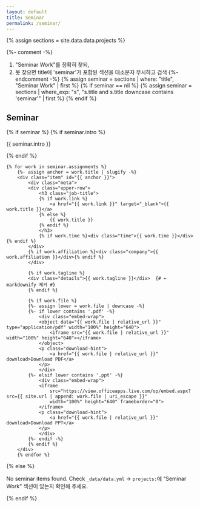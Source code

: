 ```yaml
---
layout: default
title: Seminar
permalink: /seminar/
---
```


{% assign sections = site.data.data.projects %}

{%- comment -%}
1) "Seminar Work"를 정확히 찾되,
2) 못 찾으면 title에 'seminar'가 포함된 섹션을 대소문자 무시하고 검색
{%- endcomment -%}
{% assign seminar = sections | where: "title", "Seminar Work" | first %}
{% if seminar == nil %}
  {% assign seminar = sections | where_exp: "s", "s.title and s.title downcase contains 'seminar'" | first %}
{% endif %}

<section class="section seminar-section">
  <h2 class="section-title">
    <span class="fa-stack fa-xs">
      <i class="fas fa-circle fa-stack-2x"></i>
      <i class="fas fa-chalkboard-teacher fa-stack-1x fa-inverse"></i>
    </span>
    Seminar
  </h2>

  {% if seminar %}
    {% if seminar.intro %}
      <div class="intro"><p>{{ seminar.intro }}</p></div>
    {% endif %}

    {% for work in seminar.assignments %}
        {%- assign anchor = work.title | slugify -%}
        <div class="item" id="{{ anchor }}">
            <div class="meta">
            <div class="upper-row">
                <h3 class="job-title">
                {% if work.link %}
                    <a href="{{ work.link }}" target="_blank">{{ work.title }}</a>
                {% else %}
                    {{ work.title }}
                {% endif %}
                </h3>
                {% if work.time %}<div class="time">{{ work.time }}</div>{% endif %}
            </div>
            {% if work.affiliation %}<div class="company">{{ work.affiliation }}</div>{% endif %}
            </div>

            {% if work.tagline %}
            <div class="details">{{ work.tagline }}</div>  {# ← markdownify 제거 #}
            {% endif %}

            {% if work.file %}
            {%- assign lower = work.file | downcase -%}
            {%- if lower contains '.pdf' -%}
                <div class="embed-wrap">
                <object data="{{ work.file | relative_url }}" type="application/pdf" width="100%" height="640">
                    <iframe src="{{ work.file | relative_url }}" width="100%" height="640"></iframe>
                </object>
                <p class="download-hint">
                    <a href="{{ work.file | relative_url }}" download>Download PDF</a>
                </p>
                </div>
            {%- elsif lower contains '.ppt' -%}
                <div class="embed-wrap">
                <iframe
                    src="https://view.officeapps.live.com/op/embed.aspx?src={{ site.url | append: work.file | uri_escape }}"
                    width="100%" height="640" frameborder="0">
                </iframe>
                <p class="download-hint">
                    <a href="{{ work.file | relative_url }}" download>Download PPT</a>
                </p>
                </div>
            {%- endif -%}
            {% endif %}
        </div>
        {% endfor %}

  {% else %}
    <p>No seminar items found. Check <code>_data/data.yml</code> → <code>projects:</code>에 “Seminar Work” 섹션이 있는지 확인해 주세요.</p>
  {% endif %}
</section>
